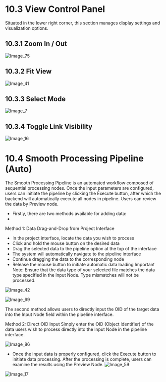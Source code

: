 # 10.3 View Control Panel

Situated in the lower right corner, this section manages display settings and visualization options.

## 10.3.1 Zoom In / Out

![Image_75](../../images/image_75.png)



## 10.3.2 Fit View

![Image_41](../../images/image_41.png)

## 10.3.3 Select Mode

![Image_7](../../images/image_7.png)

## 10.3.4 Toggle Link Visibility 

![Image_16](../../images/image_16.png)



#  10.4 Smooth Processing Pipeline (Auto)

The Smooth Processing Pipeline is an automated workflow composed of sequential processing nodes. Once the input parameters are configured, users can initiate the pipeline by clicking the Execute button, after which the backend will automatically execute all nodes in pipeline. Users can review the data by Preview node.



* Firstly, there are two methods available for adding data:
* 
Method 1: Data Drag-and-Drop from Project Interface

* In the project interface, locate the data you wish to process
* Click and hold the mouse button on the desired data
* Drag the selected data to the pipeline option at the top of the interface
* The system will automatically navigate to the pipeline interface
* Continue dragging the data to the corresponding node
* Release the mouse button to initiate automatic data loading
Important Note: Ensure that the data type of your selected file matches the data type specified in the Input Node. Type mismatches will not be processed.

![Image_42](../../images/image_42.png)

![Image_69](../../images/image_69.png)

The second method allows users to directly input the OID of the target data into the Input Node field within the pipeline interface.

Method 2: Direct OID Input
Simply enter the OID (Object Identifier) of the data users wish to process directly into the Input Node in the pipeline interface.

![Image_86](../../images/image_86.png)

* Once the input data is properly configured, click the Execute button to initiate data processing. After the processing is complete, users can examine the results using the Preview Node.
![Image_59](../../images/image_59.png)

![Image_17](../../images/image_17.png)

